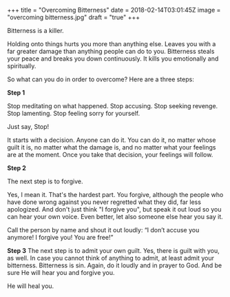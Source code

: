 +++
title = "Overcoming Bitterness"
date = 2018-02-14T03:01:45Z
image = "overcoming bitterness.jpg"
draft = "true"
+++

Bitterness is a killer.

Holding onto things hurts you more than anything else. Leaves you with a far greater damage than anything people can do to you. Bitterness steals your peace and breaks you down continuously. It kills you emotionally and spiritually.

So what can you do in order to overcome? Here are a three steps:

**Step 1**

Stop meditating on what happened. Stop accusing. Stop seeking revenge. Stop lamenting. Stop feeling sorry for yourself.

Just say, Stop!

It starts with a decision. Anyone can do it. You can do it, no matter whose guilt it is, no matter what the damage is, and no matter what your feelings are at the moment. Once you take that decision, your feelings will follow.

**Step 2**

The next step is to forgive. 

Yes, I mean it. That's the hardest part. You forgive, although the people who have done wrong against you never regretted what they did, far less apologized. And don't just think "I forgive you", but speak it out loud so you can hear your own voice. Even better, let also someone else hear you say it. 

Call the person by name and shout it out loudly: “I don’t accuse you anymore! I forgive you! You are free!”

**Step 3**
The next step is to admit your own guilt. Yes, there is guilt with you, as well. In case you cannot think of anything to admit, at least admit your bitterness. Bitterness is sin. Again, do it loudly and in prayer to God. And be sure He will hear you and forgive you.

He will heal you.

